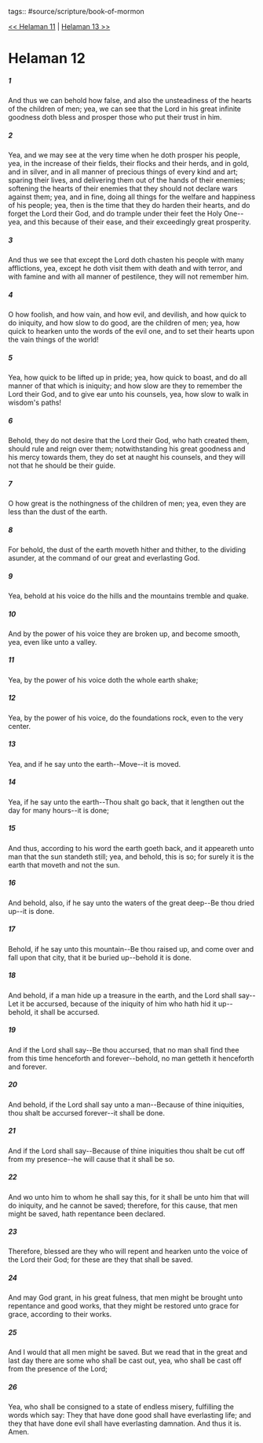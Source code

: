 tags:: #source/scripture/book-of-mormon

[<< Helaman 11](source/scripture/book-of-mormon/10_Helaman/Helaman_11.md) | [Helaman 13 >>](source/scripture/book-of-mormon/10_Helaman/Helaman_13.md)

# Helaman 12

##### 1

And thus we can behold how false, and also the unsteadiness of the hearts of the children of men; yea, we can see that the Lord in his great infinite goodness doth bless and prosper those who put their trust in him.

##### 2

Yea, and we may see at the very time when he doth prosper his people, yea, in the increase of their fields, their flocks and their herds, and in gold, and in silver, and in all manner of precious things of every kind and art; sparing their lives, and delivering them out of the hands of their enemies; softening the hearts of their enemies that they should not declare wars against them; yea, and in fine, doing all things for the welfare and happiness of his people; yea, then is the time that they do harden their hearts, and do forget the Lord their God, and do trample under their feet the Holy One--yea, and this because of their ease, and their exceedingly great prosperity.

##### 3

And thus we see that except the Lord doth chasten his people with many afflictions, yea, except he doth visit them with death and with terror, and with famine and with all manner of pestilence, they will not remember him.

##### 4

O how foolish, and how vain, and how evil, and devilish, and how quick to do iniquity, and how slow to do good, are the children of men; yea, how quick to hearken unto the words of the evil one, and to set their hearts upon the vain things of the world!

##### 5

Yea, how quick to be lifted up in pride; yea, how quick to boast, and do all manner of that which is iniquity; and how slow are they to remember the Lord their God, and to give ear unto his counsels, yea, how slow to walk in wisdom's paths!

##### 6

Behold, they do not desire that the Lord their God, who hath created them, should rule and reign over them; notwithstanding his great goodness and his mercy towards them, they do set at naught his counsels, and they will not that he should be their guide.

##### 7

O how great is the nothingness of the children of men; yea, even they are less than the dust of the earth.

##### 8

For behold, the dust of the earth moveth hither and thither, to the dividing asunder, at the command of our great and everlasting God.

##### 9

Yea, behold at his voice do the hills and the mountains tremble and quake.

##### 10

And by the power of his voice they are broken up, and become smooth, yea, even like unto a valley.

##### 11

Yea, by the power of his voice doth the whole earth shake;

##### 12

Yea, by the power of his voice, do the foundations rock, even to the very center.

##### 13

Yea, and if he say unto the earth--Move--it is moved.

##### 14

Yea, if he say unto the earth--Thou shalt go back, that it lengthen out the day for many hours--it is done;

##### 15

And thus, according to his word the earth goeth back, and it appeareth unto man that the sun standeth still; yea, and behold, this is so; for surely it is the earth that moveth and not the sun.

##### 16

And behold, also, if he say unto the waters of the great deep--Be thou dried up--it is done.

##### 17

Behold, if he say unto this mountain--Be thou raised up, and come over and fall upon that city, that it be buried up--behold it is done.

##### 18

And behold, if a man hide up a treasure in the earth, and the Lord shall say--Let it be accursed, because of the iniquity of him who hath hid it up--behold, it shall be accursed.

##### 19

And if the Lord shall say--Be thou accursed, that no man shall find thee from this time henceforth and forever--behold, no man getteth it henceforth and forever.

##### 20

And behold, if the Lord shall say unto a man--Because of thine iniquities, thou shalt be accursed forever--it shall be done.

##### 21

And if the Lord shall say--Because of thine iniquities thou shalt be cut off from my presence--he will cause that it shall be so.

##### 22

And wo unto him to whom he shall say this, for it shall be unto him that will do iniquity, and he cannot be saved; therefore, for this cause, that men might be saved, hath repentance been declared.

##### 23

Therefore, blessed are they who will repent and hearken unto the voice of the Lord their God; for these are they that shall be saved.

##### 24

And may God grant, in his great fulness, that men might be brought unto repentance and good works, that they might be restored unto grace for grace, according to their works.

##### 25

And I would that all men might be saved. But we read that in the great and last day there are some who shall be cast out, yea, who shall be cast off from the presence of the Lord;

##### 26

Yea, who shall be consigned to a state of endless misery, fulfilling the words which say: They that have done good shall have everlasting life; and they that have done evil shall have everlasting damnation. And thus it is. Amen.
